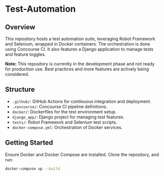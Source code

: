 # Test-Automation

## Overview
This repository hosts a test automation suite, leveraging Robot Framework and 
Selenium, wrapped in Docker containers. The orchestration is done using Concourse CI. 
It also features a Django application to manage tests and feature toggles.

**Note:** This repository is currently in the development phase and not ready for 
production use. Best practices and more features are actively being considered.

## Structure
- `.github/`: GitHub Actions for continuous integration and deployment.
- `.concourse/`: Concourse CI pipeline definitions.
- `docker/`: Dockerfiles for the test environment setup.
- `django_app/`: Django project for managing test features.
- `tests/`: Robot Framework and Selenium test scripts.
- `docker-compose.yml`: Orchestration of Docker services.

## Getting Started
Ensure Docker and Docker Compose are installed. Clone the repository, and run:

```bash
docker-compose up --build
